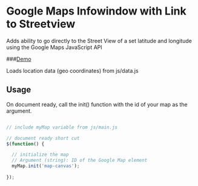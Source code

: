 # Google Maps Infowindow with Link to Streetview

Adds ability to go directly to the Street View of a set latitude and longitude using the Google Maps JavaScript API

###<a href="http://labs.traviswilliamson.me/To-Streetview-Link-Google-Maps/" target="_blank" title="Live Demo">Demo</a>

Loads location data (geo coordinates) from js/data.js

## Usage

On document ready, call the init() function with the id of your map as the argument.

```javascript

// include myMap variable from js/main.js

// document ready short cut
$(function() {

  // initialize the map
  // Argument (string): ID of the Google Map element
  myMap.init('map-canvas');
  
});
```